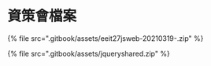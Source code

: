 # 資策會檔案

{% file src=".gitbook/assets/eeit27jsweb-20210319-.zip" %}

{% file src=".gitbook/assets/jqueryshared.zip" %}

